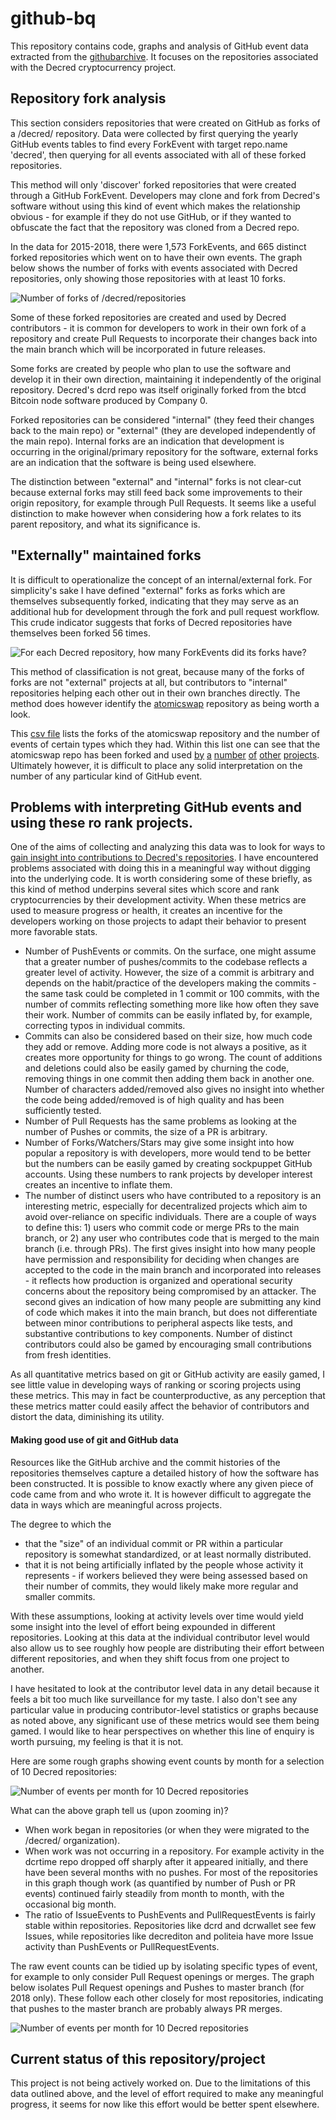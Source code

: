 # github-bq

This repository contains code, graphs and analysis of GitHub event data extracted from the [githubarchive](https://www.gharchive.org/). It focuses on the repositories associated with the Decred cryptocurrency project.

## Repository fork analysis

This section considers repositories that were created on GitHub as forks of a /decred/ repository. Data were collected by first querying the yearly GitHub events tables to find every ForkEvent with target repo.name 'decred', then querying for all events associated with all of these forked repositories.

This method will only 'discover' forked repositories that were created through a GitHub ForkEvent. Developers may clone and fork from Decred's software without using this kind of event which makes the relationship obvious - for example if they do not use GitHub, or if they wanted to obfuscate the fact that the repository was cloned from a Decred repo.

In the data for 2015-2018, there were 1,573 ForkEvents, and 665 distinct forked repositories which went on to have their own events. The graph below shows the number of forks with events associated with Decred repositories, only showing those repositories with at least 10 forks.

![Number of forks of /decred/repositories](img/forks-per-repo.png "Number of forks of /decred/repositories")



Some of these forked repositories are created and used by Decred contributors - it is common for developers to work in their own fork of a repository and create Pull Requests to incorporate their changes back into the main branch which will be incorporated in future releases. 

Some forks are created by people who plan to use the software and develop it in their own direction, maintaining it independently of the original repository. Decred's dcrd repo was itself originally forked from the btcd Bitcoin node software produced by Company 0.

Forked repositories can be considered "internal" (they feed their changes back to the main repo) or "external" (they are developed independently of the main repo). Internal forks are an indication that development is occurring in the original/primary repository for the software, external forks are an indication that the software is being used elsewhere. 

The distinction between "external" and "internal" forks is not clear-cut because external forks may still feed back some improvements to their origin repository, for example through Pull Requests. It seems like a useful distinction to make however when considering how a fork relates to its parent repository, and what its significance is.  

## "Externally" maintained forks

It is difficult to operationalize the concept of an internal/external fork. For simplicity's sake I have defined "external" forks as forks which are themselves subsequently forked, indicating that they may serve as an additional hub for development through the fork and pull request workflow. This crude indicator suggests that forks of Decred repositories have themselves been forked 56 times.

![For each Decred repository, how many ForkEvents did its forks have?](img/forks-per-forks-per-repo.png "For each Decred repository, how many ForkEvents did its forks have?")

This method of classification is not great, because many of the forks of forks are not "external" projects at all, but contributors to "internal" repositories helping each other out in their own branches directly. The method does however identify the [atomicswap](https://github.com/decred/atomicswap) repository as being worth a look.

This [csv file](data/atomicswap-forks.csv) lists the forks of the atomicswap repository and the number of events of certain types which they had. Within this list one can see that the atomicswap repo has been forked and used [by](https://github.com/viacoin/atomicswap) [a](https://github.com/qtumproject/atomicswap) [number](https://github.com/bitcoin-atom/atomicswap) [of](https://github.com/zcoinofficial/atomicswap) [other](https://github.com/vertcoin-project/atomicswap) [projects](https://github.com/particl/atomicswap).   Ultimately however, it is difficult to place any solid interpretation on the number of any particular kind of GitHub event.

## Problems with interpreting GitHub events and using these ro rank projects.

One of the aims of collecting and analyzing this data was to look for ways to [gain insight into contributions to Decred's repositories](https://proposals.decred.org/proposals/5d9cfb07aefb338ba1b74f97de16ee651beabc851c7f2b5f790bd88aea23b3cb/comments/34). I have encountered problems associated with doing this in a meaningful way without digging into the underlying code. It is worth considering some of these briefly, as this kind of method underpins several sites which score and rank cryptocurrencies by their development activity. When these metrics are used to measure progress or health, it creates an incentive for the developers working on those projects to adapt their behavior to present more favorable stats.

* Number of PushEvents or commits. On the surface, one might assume that a greater number of pushes/commits to the codebase reflects a greater level of activity. However, the size of a commit is arbitrary and depends on the habit/practice of the developers making the commits - the same task could be completed in 1 commit or 100 commits, with the number of commits reflecting something more like how often they save their work. Number of commits can be easily inflated by, for example, correcting typos in individual commits.
* Commits can also be considered based on their size, how much code they add or remove. Adding more code is not always a positive, as it creates more opportunity for things to go wrong. The count of additions and deletions could also be easily gamed by churning the code, removing things in one commit then adding them back in another one. Number of characters added/removed also gives no insight into whether the code being added/removed is of high quality and has been sufficiently tested.
* Number of Pull Requests has the same problems as looking at the number of Pushes or commits, the size of a PR is arbitrary.
* Number of Forks/Watchers/Stars may give some insight into how popular a repository is with developers, more would tend to be better but the numbers can be easily gamed by creating sockpuppet GitHub accounts. Using these numbers to rank projects by developer interest creates an incentive to inflate them.
* The number of distinct users who have contributed to a repository is an interesting metric, especially for decentralized projects which aim to avoid over-reliance on specific individuals. There are a couple of ways to define this: 1) users who commit code or merge PRs to the main branch, or 2) any user who contributes code that is merged to the main branch (i.e. through PRs). The first gives insight into how many people have permission and responsibility for deciding when changes are accepted to the code in the main branch and incorporated into releases - it reflects how production is organized and operational security concerns about the repository being compromised by an attacker. The second gives an indication of how many people are submitting any kind of code which makes it into the main branch, but does not differentiate between minor contributions to peripheral aspects like tests, and substantive contributions to key components. Number of distinct contributors could also be gamed by encouraging small contributions from fresh identities. 

As all quantitative metrics based on git or GitHub activity are easily gamed, I see little value in developing ways of ranking or scoring projects using these metrics. This may in fact be counterproductive, as any perception that these metrics matter could easily affect the behavior of contributors and distort the data, diminishing its utility.

#### Making good use of git and GitHub data

Resources like the GitHub archive and the commit histories of the repositories themselves capture a detailed history of how the software has been constructed. It is possible to know exactly where any given piece of code came from and who wrote it. It is however difficult to aggregate the data in ways which are meaningful across projects. 

The degree to which the  

* that the "size" of an individual commit or PR within a particular repository is somewhat standardized, or at least normally distributed. 
* that it is not being artificially inflated by the people whose activity it represents - if workers believed they were being assessed based on their number of commits, they would likely make more regular and smaller commits.

With these assumptions, looking at activity levels over time would yield some insight into the level of effort being expounded in different repositories. Looking at this data at the individual contributor level would also allow us to see roughly how people are distributing their effort between different repositories, and when they shift focus from one project to another. 

I have hesitated to look at the contributor level data in any detail because it feels a bit too much like surveillance for my taste. I also don't see any particular value in producing contributor-level statistics or graphs because as noted above, any significant use of these metrics would see them being gamed. I would like to hear perspectives on whether this line of enquiry is worth pursuing, my feeling is that it is not.

Here are some rough graphs showing event counts by month for a selection of 10 Decred repositories:

![Number of events per month for 10 Decred repositories](img/2017-18-decred-repo-events-monthly.png "Number of events per month for 10 Decred repositories")

What can the above graph tell us (upon zooming in)?

* When work began in repositories (or when they were migrated to the /decred/ organization).
* When work was not occurring in a repository. For example activity in the dcrtime repo dropped off sharply after it appeared initially, and there have been several months with no pushes. For most of the repositories in this graph though work (as quantified by number of Push or PR events) continued fairly steadily from month to month, with the occasional big month. 
* The ratio of IssueEvents to PushEvents and PullRequestEvents is fairly stable within repositories. Repositories like dcrd and dcrwallet see few Issues, while repositories like decrediton and politeia have more Issue activity than PushEvents or PullRequestEvents.  

The raw event counts can be tidied up by isolating specific types of event, for example to only consider Pull Request openings or merges. The graph below isolates Pull Request openings and Pushes to master branch (for 2018 only). These follow each other closely for most repositories, indicating that pushes to the master branch are probably always PR merges. 

![Number of events per month for 10 Decred repositories](img/2018-repo-events-monthly.png "Number of events per month for 10 Decred repositories")

## Current status of this repository/project

This project is not being actively worked on. Due to the limitations of this data outlined above, and the level of effort required to make any meaningful progress, it seems for now like this effort would be better spent elsewhere. 